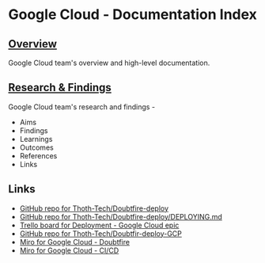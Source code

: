 # Google Cloud - Documentation Index

## [Overview](Overview.md)

Google Cloud team's overview and high-level documentation.

## [Research & Findings](./Research%20%26%20Findings/google-cloud-research.md)

Google Cloud team's research and findings -

- Aims
- Findings
- Learnings
- Outcomes
- References
- Links

## Links

- [GitHub repo for Thoth-Tech/Doubtfire-deploy](https://github.com/thoth-tech/doubtfire-deploy)
- [GitHub repo for Thoth-Tech/Doubtfire-deploy/DEPLOYING.md](https://github.com/thoth-tech/doubtfire-deploy/blob/main/DEPLOYING.md)
- [Trello board for Deployment - Google Cloud epic](https://trello.com/b/dI1yx9A1/deployment)
- [GitHub repo for Thoth-Tech/Doubtfir-deploy-GCP](https://github.com/thoth-tech/doubtfire-deploy-GCP)
- [Miro for Google Cloud - Doubtfire](https://miro.com/app/board/uXjVO0h8ZSE=/?share_link_id=62396987373)
- [Miro for Google Cloud - CI/CD](https://miro.com/app/board/uXjVO64xoQw=/?share_link_id=57734801709)
